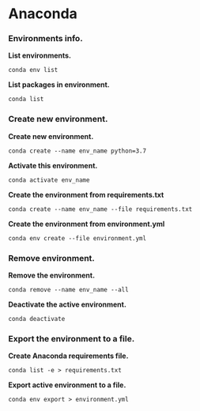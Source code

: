 # Anaconda

### Environments info.

**List environments.**
```
conda env list
```

**List packages in environment.**
```
conda list
```


### Create new environment.

**Create new environment.**
```
conda create --name env_name python=3.7
```

**Activate this environment.**
```
conda activate env_name
```

**Create the environment from requirements.txt**
```
conda create --name env_name --file requirements.txt
```

**Create the environment from environment.yml**
```
conda env create --file environment.yml
```

### Remove environment.

**Remove the environment.**
```
conda remove --name env_name --all
```

**Deactivate the active environment.**
```
conda deactivate
```

### Export the environment to a file. 

**Create Anaconda requirements file.**
```
conda list -e > requirements.txt
```

**Export active environment to a file.**
```
conda env export > environment.yml
```
